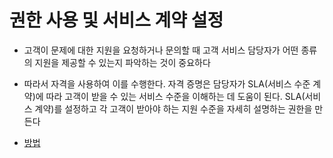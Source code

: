 # 권한 사용 및 서비스 계약 설정

 - 고객이 문제에 대한 지원을 요청하거나 문의할 때 고객 서비스 담당자가 어떤 종류의 지원을 제공할 수 있는지 파악하는 것이 중요하다

 - 따라서 자격을 사용하여 이를 수행한다. 자격 증명은 담당자가 SLA(서비스 수준 계약)에 따라 고객이 받을 수 있는 서비스 수준을 이해하는 데 도움이 된다. SLA(서비스 계약)를 설정하고 각 고객이 받아야 하는 지원 수준을 자세히 설명하는 권한을 만든다

 - [방법](https://trailhead.salesforce.com/ko/content/learn/projects/set-up-case-escalation-entitlements/enable-entitlements-set-up-service-contracts?trailmix_creator_id=strailhead&trailmix_slug=prepare-for-your-salesforce-administrator-credential)
